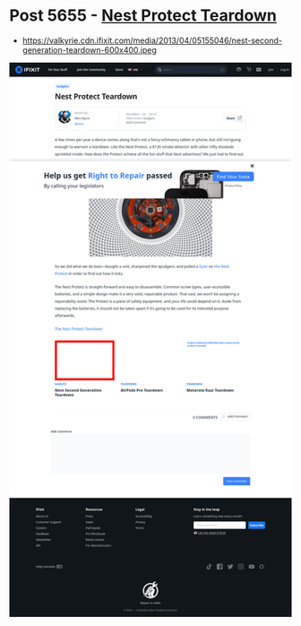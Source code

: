 # Post 5655 - [Nest Protect Teardown](https://www.ifixit.com/News/5655/nest-protect-teardown)

- https://valkyrie.cdn.ifixit.com/media/2013/04/05155046/nest-second-generation-teardown-600x400.jpeg

![screencap](screenshots/e0bad12c-1463-4990-9c6b-359df8243eef.png)
